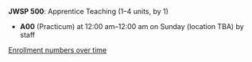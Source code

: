 **JWSP 500**: Apprentice Teaching (1–4 units, by 1)

- **A00** (Practicum) at 12:00 am–12:00 am on Sunday (location TBA) by staff

[Enrollment numbers over time](./JWSP500.tsv)
